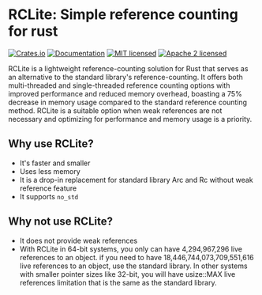 # RCLite: Simple reference counting for rust

[![Crates.io][crates-badge]][crates-url]
[![Documentation][doc-badge]][doc-url]
[![MIT licensed][mit-badge]][mit-url]
[![Apache 2 licensed][apache-badge]][apache-url]

[crates-badge]: https://img.shields.io/crates/v/rclite.svg
[crates-url]: https://crates.io/crates/rclite
[mit-badge]: https://img.shields.io/badge/license-MIT-blue.svg
[apache-badge]: https://img.shields.io/badge/license-Apache2-orange.svg
[mit-url]: https://github.com/fereidani/rclite/blob/master/LICENSE-MIT
[apache-url]: https://github.com/fereidani/rclite/blob/master/LICENSE-APACHE
[doc-badge]: https://docs.rs/rclite/badge.svg
[doc-url]: https://docs.rs/rclite

RCLite is a lightweight reference-counting solution for Rust that serves as an alternative to the standard library's reference-counting. It offers both multi-threaded and single-threaded reference counting options with improved performance and reduced memory overhead, boasting a 75% decrease in memory usage compared to the standard reference counting method. RCLite is a suitable option when weak references are not necessary and optimizing for performance and memory usage is a priority.

## Why use RCLite?

- It's faster and smaller
- Uses less memory
- It is a drop-in replacement for standard library Arc and Rc without weak reference feature
- It supports `no_std`

## Why not use RCLite?

- It does not provide weak references
- With RCLite in 64-bit systems, you only can have 4,294,967,296 live references to an object. if you need to have 18,446,744,073,709,551,616 live references to an object, use the standard library. In other systems with smaller pointer sizes like 32-bit, you will have usize::MAX live references limitation that is the same as the standard library.
